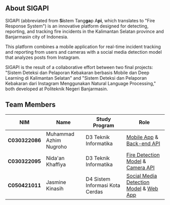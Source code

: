 ## About SIGAPI
SIGAPI (abbreviated from **Si**stem Tang**ga**p A**pi**, which translates to "Fire Response System") is an innovative platform designed for detecting, reporting, and tracking fire incidents in the Kalimantan Selatan province and Banjarmasin city of Indonesia. 

This platform combines a mobile application for real-time incident tracking and reporting from users and cameras with a social media detection model that analyzes posts from Instagram. 

SIGAPI is the result of a collaborative effort between two final projects: "Sistem Deteksi dan Pelaporan Kebakaran berbasis Mobile dan Deep Learning di Kalimantan Selatan" and "Sistem Deteksi dan Pelaporan Kebakaran dari Instagram Menggunakan Natural Language Processing," both developed at Politeknik Negeri Banjarmasin.


## Team Members
| NIM | Name | Study Program | Role |
| ---------------- | ------------------------ | ------------------ | ------------------------------------ |
| **C030322086** | Muhammad Azhim Nugroho | D3 Teknik Informatika  | [Mobile App](https://github.com/depelapi/mobile-app) & [Back-end API](https://github.com/depelapi/backend-api) |
| **C030322095** | Nida'an Khaffiya | D3 Teknik Informatika | [Fire Detection Model](#) & [Camera API](#) |
| **C050421011** | Jasmine Kinasih | D4 Sistem Informasi Kota Cerdas | [Social Media Detection Model](#) & [Web App](#) |
